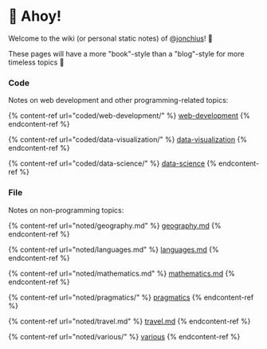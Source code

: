 # 🏡 Ahoy!

Welcome to the wiki (or personal static notes) of @[jonchius](https://jonchius.com)! 🎉

These pages will have a more "book"-style than a "blog"-style for more timeless topics 🥹&#x20;

### Code

Notes on web development and other programming-related topics:&#x20;

{% content-ref url="coded/web-development/" %}
[web-development](coded/web-development/)
{% endcontent-ref %}

{% content-ref url="coded/data-visualization/" %}
[data-visualization](coded/data-visualization/)
{% endcontent-ref %}

{% content-ref url="coded/data-science/" %}
[data-science](coded/data-science/)
{% endcontent-ref %}

### File

Notes on non-programming topics:&#x20;

{% content-ref url="noted/geography.md" %}
[geography.md](noted/geography.md)
{% endcontent-ref %}

{% content-ref url="noted/languages.md" %}
[languages.md](noted/languages.md)
{% endcontent-ref %}

{% content-ref url="noted/mathematics.md" %}
[mathematics.md](noted/mathematics.md)
{% endcontent-ref %}

{% content-ref url="noted/pragmatics/" %}
[pragmatics](noted/pragmatics/)
{% endcontent-ref %}

{% content-ref url="noted/travel.md" %}
[travel.md](noted/travel.md)
{% endcontent-ref %}

{% content-ref url="noted/various/" %}
[various](noted/various/)
{% endcontent-ref %}
